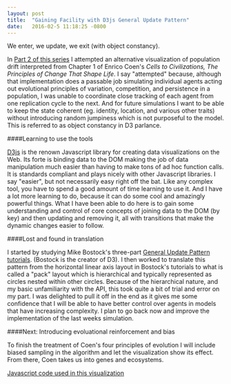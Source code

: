```yaml
---
layout: post
title:  "Gaining Facility with D3js General Update Pattern"
date:   2016-02-5 11:18:25 -0800
---
```

We enter, we update, we exit (with object constancy).

<div id="alphaPack"></div>

<script src="/assets/js_libs/d3.min.js" charset="utf-8"></script>
<script src="/assets/js_libs/underscore-min.js"></script>
<script src="/assets/custom_js/AlphaPack9.js"></script>

In [Part 2 of this series](http://qyoom.github.io/coen-population-drift-2/) I attempted an alternative visualization of population drift interpreted from Chapter 1 of Enrico Coen's *Cells to Civilizations, The Principles of Change That Shape Life*. I say "attempted" because, although that implementation does a passable job simulating individual agents acting out evolutional principles of variation, competition, and persistence in a population, I was unable to coordinate close tracking of each agent from one replication cycle to the next. And for future simulations I want to be able to keep the state coherent (eg. identity, location, and various other traits) without introducing random jumpiness which is not purposeful to the model. This is referred to as object constancy in D3 parlance. 

####Learning to use the tools

[D3js](http://d3js.org/) is the renown Javascript library for creating data visualizations on the Web. Its forte is binding data to the DOM making the job of data manipulation much easier than having to make tons of ad hoc function calls. It is standards compliant and plays nicely with other Javascript libraries. I say "easier", but not necessarily easy right off the bat. Like any complex tool, you have to spend a good amount of time learning  to use it. And I have a lot more learning to do, because it can do some cool and amazingly powerful things. What I have been able to do here is to gain some understanding and control of core concepts of joining data to the DOM (by key) and then updating and removing it, all with transitions that make the dynamic changes easier to follow.

####Lost and found in translation

I started by studying Mike Bostock's three-part [General Update Pattern tutorials](https://bl.ocks.org/mbostock/3808234). (Bostock is the creator of D3). I then worked to translate this pattern from the horizontal linear axis layout in Bostock's tutorials to what is called a "pack" layout which is hierarchical and typically represented as circles nested within other circles. Because of the hierarchical nature, and my basic unfamiliarity with the API, this took quite a bit of trial and error on my part. I was delighted to pull it off in the end as it gives me some confidence that I will be able to have better control over agents in models that have increasing complexity. I plan to go back now and improve the implementation of the last weeks simulation.

####Next: Introducing evoluational reinforcement and bias

To finish the treatment of Coen's four principles of evolution I will include biased sampling in the algorithm and let the visualization show its effect. From there, Coen takes us into genes and ecosystems.

[Javascript code used in this visualization](https://github.com/Qyoom/qyoom.github.io/tree/master/assets/custom_js/AlphaPack9.js)


